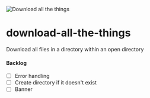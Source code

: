 ![Download all the things](https://nube-filehost.s3.us-east-2.amazonaws.com/github-images/download-allthethings.png)

# download-all-the-things
Download all files in a directory within an open directory

#### Backlog 
- [ ] Error handling
- [ ] Create directory if it doesn't exist
- [ ] Banner
